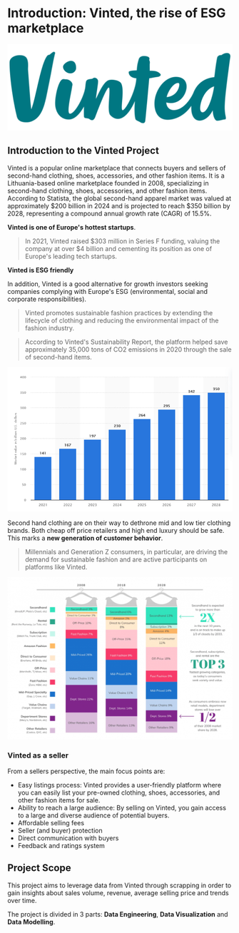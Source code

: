 # Introduction: Vinted, the rise of ESG marketplace

![Image Description](../assets/vinted_intro/vinted_logo.png)

## Introduction to the Vinted Project

Vinted is a popular online marketplace that connects buyers and sellers of second-hand clothing, shoes, accessories, and other fashion items. It is a Lithuania-based online marketplace founded in 2008, specializing in second-hand clothing, shoes, accessories, and other fashion items. According to Statista, the global second-hand apparel market was valued at approximately \$200 billion in 2024 and is projected to reach \$350 billion by 2028, representing a compound annual growth rate (CAGR) of 15.5%.


**Vinted is one of Europe's hottest startups**.

> In 2021, Vinted raised \$303 million in Series F funding, valuing the company at over $4 billion and cementing its position as one of Europe's leading tech startups.

**Vinted is ESG friendly**

In addition, Vinted is a good alternative for growth investors seeking companies complying with Europe's ESG (environmental, social and corporate responsibilities).
> Vinted promotes sustainable fashion practices by extending the lifecycle of clothing and reducing the environmental impact of the fashion industry.

> According to Vinted's Sustainability Report, the platform helped save approximately 35,000 tons of CO2 emissions in 2020 through the sale of second-hand items.

![Image Description](../assets/vinted_intro/vinted_market.png)

Second hand clothing are on their way to dethrone mid and low tier clothing brands. Both cheap off price retailers and high end luxury should be safe. This marks a **new generation of customer behavior**.

> Millennials and Generation Z consumers, in particular, are driving the demand for sustainable fashion and are active participants on platforms like Vinted.

![Image Description](../assets/vinted_intro/segment.png)

### Vinted as a seller
From a sellers perspective, the main focus points are:

- Easy listings process: Vinted provides a user-friendly platform where you can easily list your pre-owned clothing, shoes, accessories, and other fashion items for sale.
- Ability to reach a large audience: By selling on Vinted, you gain access to a large and diverse audience of potential buyers.
- Affordable selling fees
- Seller (and buyer) protection
- Direct communication with buyers
- Feedback and ratings system

## Project Scope

This project aims to leverage data from Vinted through scrapping in order to gain insights about sales volume, revenue, average selling price and trends over time.


The project is divided in 3 parts: **Data Engineering**, **Data Visualization** and **Data Modelling**.

